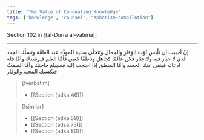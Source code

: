 ```yaml
---
title: "The Value of Concealing Knowledge"
tags: ['knowledge', 'counsel', "aphorism-compilation"]
---
```


 Section 102 in [[al-Durra al-yatīma]]

---
إنْ أحببت أن تَلْبَس ثَوْبَ الوَقارِ والجمال وتَتَحَلَّى بحلية المودَّة عند العامَّة وتسلُك الجدد الذي لا خبار فيه ولا عثار فكن عالمًا كجاهل وناطقًا كعيي فأمَّا العلم فيرشدك وأمَّا قلة ادعائه فينفي عنك الحسد وأمَّا المنطق إذا احتجت إليه فسيبلغ حاجتك وأمَّا الصمتُ فيكسبك المحبة والوقار

> [!verbatim]
> - [[Section (adka.46)]]

> [!similar]
> - [[Section (adka.69)]]
> - [[Section (adsa.73)]]
> - [[Section (adka.80)]]
